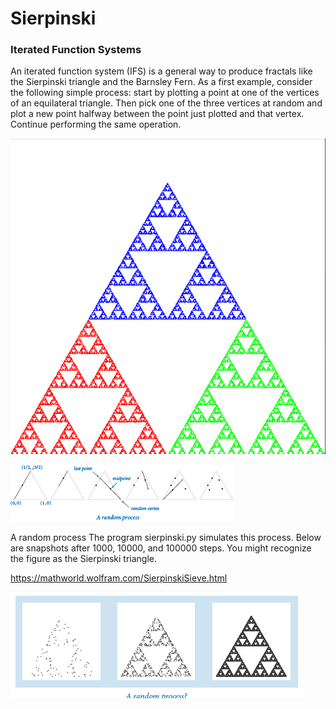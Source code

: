 # Sierpinski 

### Iterated Function Systems
An iterated function system (IFS) is a general way to produce fractals like the Sierpinski triangle and the Barnsley
Fern. As a first example, consider the following simple process: start by plotting a point at one of the vertices of an
equilateral triangle. Then pick one of the three vertices at random and plot a new point halfway between the point just
plotted and that vertex. Continue performing the same operation.

![img_2.png](Image%2Fimg_2.png)



![img_1.png](Image/img_1.png)

A random process
The program sierpinski.py simulates this process. Below are snapshots after 1000, 10000, and 100000 steps. You might
recognize the figure as the Sierpinski triangle.

https://mathworld.wolfram.com/SierpinskiSieve.html

![img.png](Image/img.png)
